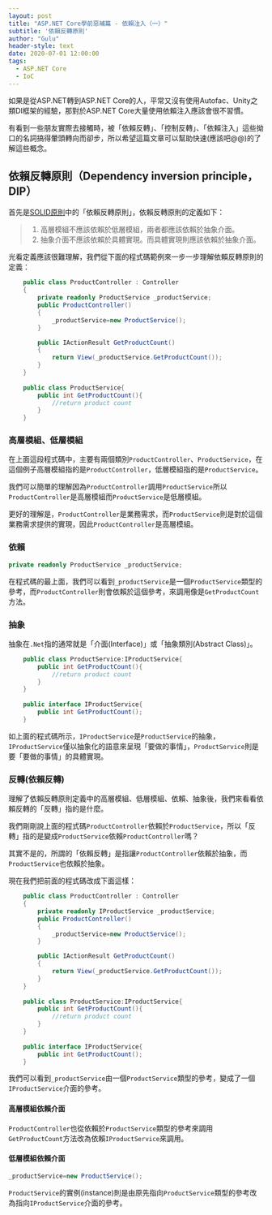```yaml
---
layout: post
title: "ASP.NET Core學前惡補篇 - 依賴注入（一）"
subtitle: '依賴反轉原則'
author: "Gulu"
header-style: text
date: 2020-07-01 12:00:00
tags:
  - ASP.NET Core
  - IoC
---
```


如果是從ASP.NET轉到ASP.NET Core的人，平常又沒有使用Autofac、Unity之類DI框架的經驗，那對於ASP.NET Core大量使用依賴注入應該會很不習慣。

有看到一些朋友實際去接觸時，被「依賴反轉」、「控制反轉」、「依賴注入」這些拗口的名詞搞得暈頭轉向而卻步，所以希望這篇文章可以幫助快速(應該吧@@)的了解這些概念。



## 依賴反轉原則（Dependency inversion principle，DIP）

首先是[SOLID原則](https://zh.wikipedia.org/wiki/SOLID_(%E9%9D%A2%E5%90%91%E5%AF%B9%E8%B1%A1%E8%AE%BE%E8%AE%A1))中的「依賴反轉原則」，依賴反轉原則的定義如下：
> 1. 高層模組不應該依賴於低層模組，兩者都應該依賴於抽象介面。
> 2. 抽象介面不應該依賴於具體實現。而具體實現則應該依賴於抽象介面。

光看定義應該很難理解，我們從下面的程式碼範例來一步一步理解依賴反轉原則的定義：

```csharp
    public class ProductController : Controller
    {
        private readonly ProductService _productService;
        public ProductController()
        {
            _productService=new ProductService();
        }

        public IActionResult GetProductCount()
        {
            return View(_productService.GetProductCount());
        }
    }
    
    public class ProductService{
        public int GetProductCount(){
            //return product count
        }
    }
```

### 高層模組、低層模組
在上面這段程式碼中，主要有兩個類別`ProductController`、`ProductService`，在這個例子高層模組指的是`ProductController`，低層模組指的是`ProductService`。

我們可以簡單的理解因為`ProductController`調用`ProductService`所以`ProductController`是高層模組而`ProductService`是低層模組。

更好的理解是，`ProductController`是業務需求，而`ProductService`則是對於這個業務需求提供的實現，因此`ProductController`是高層模組。

### 依賴
```csharp
private readonly ProductService _productService;
```
在程式碼的最上面，我們可以看到`_productService`是一個`ProductService`類型的參考，而`ProductController`則會依賴於這個參考，來調用像是`GetProductCount`方法。

### 抽象
抽象在`.Net`指的通常就是「介面(Interface)」或「抽象類別(Abstract Class)」。
```csharp
    public class ProductService:IProductService{
        public int GetProductCount(){
            //return product count
        }
    }
    
    public interface IProductService{
        public int GetProductCount();
    }
```
如上面的程式碼所示，`IProductService`是`ProductService`的抽象，`IProductService`僅以抽象化的語意來呈現「要做的事情」，`ProductService`則是要「要做的事情」的具體實現。

### 反轉(依賴反轉)
理解了依賴反轉原則定義中的高層模組、低層模組、依賴、抽象後，我們來看看依賴反轉的「反轉」指的是什麼。

我們剛剛說上面的程式碼`ProductController`依賴於`ProductService`，所以「反轉」指的是變成`ProductService`依賴`ProductController`嗎？

其實不是的，所謂的「依賴反轉」是指讓`ProductController`依賴於抽象，而`ProductService`也依賴於抽象。

現在我們把前面的程式碼改成下面這樣：
```csharp
    public class ProductController : Controller
    {
        private readonly IProductService _productService;
        public ProductController()
        {
            _productService=new ProductService();
        }

        public IActionResult GetProductCount()
        {
            return View(_productService.GetProductCount());
        }
    }
    
    public class ProductService:IProductService{
        public int GetProductCount(){
            //return product count
        }
    }
    
    public interface IProductService{
        public int GetProductCount();
    }
```

我們可以看到`_productService`由一個`ProductService`類型的參考，變成了一個`IProductService`介面的參考。

#### 高層模組依賴介面
`ProductController`也從依賴於`ProductService`類型的參考來調用`GetProductCount`方法改為依賴`IProductService`來調用。

#### 低層模組依賴介面
```csharp
_productService=new ProductService();
```
`ProductService`的實例(instance)則是由原先指向`ProductService`類型的參考改為指向`IProductService`介面的參考。


